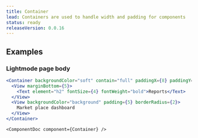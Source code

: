 ```yaml
---
title: Container
lead: Containers are used to handle width and padding for components
status: ready
releaseVersion: 0.0.16
---
```


## Examples

### Lightmode page body
```.jsx
<Container backgroundColor="soft" contain="full" paddingX={8} paddingY={6}>
  <View marginBottom={5}>
    <Text element="h2" fontSize={4} fontWeight="bold">Reports</Text>
  </View>
  <View backgroundColor="background" padding={5} borderRadius={2}>
    Market place dashboard
  </View>
</Container>
```

```!jsx
<ComponentDoc component={Container} />
```